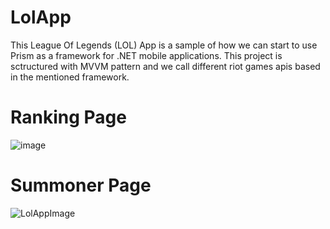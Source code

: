 # LolApp

This League Of Legends (LOL) App is a sample of how we can start to use Prism as a framework for .NET mobile applications. This project is sctructured with MVVM pattern and we call different riot games apis based in the mentioned framework.

# Ranking Page
![image](https://user-images.githubusercontent.com/52639107/112684213-115d0e00-8e49-11eb-80e9-8fbcef36558a.png)

# Summoner Page
![LolAppImage](https://user-images.githubusercontent.com/52285339/112706096-62382b00-8e78-11eb-870c-405026bedbbd.png)

